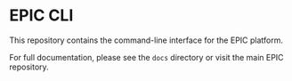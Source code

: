# EPIC CLI

This repository contains the command-line interface for the EPIC platform.

For full documentation, please see the `docs` directory or visit the main EPIC repository.
